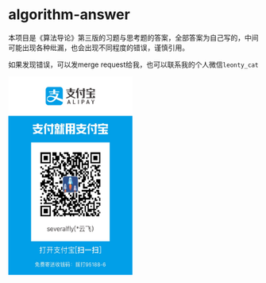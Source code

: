 # algorithm-answer
本项目是《算法导论》第三版的习题与思考题的答案，全部答案为自己写的，中间可能出现各种纰漏，也会出现不同程度的错误，谨慎引用。

如果发现错误，可以发merge request给我，也可以联系我的个人微信`leonty_cat`

<img src="./zhifubao.jpeg" width = "250" height = "400" alt="图片名称" align=center />
<br>
